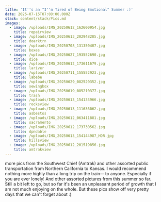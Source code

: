 ```yaml
---
title: 'It''s an "I''m Tired of Being Emotional" Summer :)'
date: 2025-07-15T07:00:00.000Z
stack: content/stack/Pics.md
images:
  - image: /uploads/IMG_20250612_162600954.jpg
    title: repairview
  - image: /uploads/IMG_20250613_202948285.jpg
    title: doarktrn
  - image: /uploads/IMG_20250708_131350407.jpg
    title: boxes
  - image: /uploads/IMG_20250627_193552690.jpg
    title: dice
  - image: /uploads/IMG_20250612_173611679.jpg
    title: lariver
  - image: /uploads/IMG_20250711_155552923.jpg
    title: labebe
  - image: /uploads/IMG_20250629_082520352.jpg
    title: sewingbox
  - image: /uploads/IMG_20250619_085210377.jpg
    title: trash
  - image: /uploads/IMG_20250613_154133966.jpg
    title: rocksview
  - image: /uploads/IMG_20250613_111636062.jpg
    title: asbestos
  - image: /uploads/IMG_20250612_063411881.jpg
    title: sacramento
  - image: /uploads/IMG_20250612_173730562.jpg
    title: dpndable
  - image: /uploads/IMG_20250613_154144987_HDR.jpg
    title: hillsview
  - image: /uploads/IMG_20250612_201519856.jpg
    title: amtrakview
---
```


more pics from the Southwest Chief (Amtrak) and other assorted public transportation from Northern California to Kansas. I would recommend nothing more highly than a long trip on the train-- to anyone. Especially if you are ever lonely! And other assorted pictures from this summer so far. Still a bit left to go, but so far it's been an unpleasant period of growth that I am not much enjoying on the whole. But these pics show off very pretty days that we can't forget about :)
